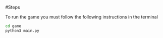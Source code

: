 #Steps

To run the game you must follow the following instructions in the terminal
```sh
cd game
python3 main.py
```